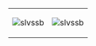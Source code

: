 <table style="border: none;" border="0" cellspacing="0" cellpadding="10">
  <tr>
    <td>
      <p><img align="center" src="https://github-readme-stats.vercel.app/api/top-langs?username=slvssb&show_icons=true&locale=en&layout=compact" alt="slvssb" /></p>
    </td>
    <td>
      <p><img align="center" src="https://github-readme-streak-stats.herokuapp.com/?user=slvssb" alt="slvssb" /></p>
    </td>
  </tr>
</table>

